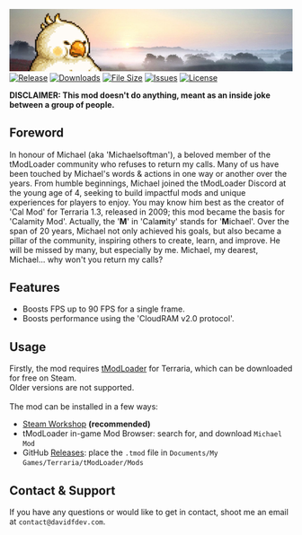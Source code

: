 [![Title](.github/banner.png)](https://steamcommunity.com/sharedfiles/filedetails/?id=3378163270)<br>
[![Release](https://img.shields.io/github/v/release/DavidF-Dev/Terraria-Michael-Mod?style=flat-square)](https://github.com/DavidF-Dev/Terraria-Michael-Mod/releases/latest)
[![Downloads](https://img.shields.io/steam/downloads/3378163270?style=flat-square)](https://steamcommunity.com/sharedfiles/filedetails/?id=3378163270)
[![File Size](https://img.shields.io/steam/size/3378163270?style=flat-square)](https://steamcommunity.com/sharedfiles/filedetails/?id=3378163270)
[![Issues](https://img.shields.io/github/issues/DavidF-Dev/Terraria-Michael-Mod?style=flat-square)](https://github.com/DavidF-Dev/Terraria-Michael-Mod/issues)
[![License](https://img.shields.io/github/license/DavidF-Dev/Terraria-Michael-Mod?style=flat-square)](https://github.com/DavidF-Dev/Terraria-Michael-Mod/blob/master/LICENSE.md)

**DISCLAIMER: This mod doesn't do anything, meant as an inside joke between a group of people.**

## Foreword
In honour of Michael (aka 'Michaelsoftman'), a beloved member of the tModLoader community who refuses to return my calls.
Many of us have been touched by Michael's words & actions in one way or another over the years.
From humble beginnings, Michael joined the tModLoader Discord at the young age of 4, seeking to build impactful mods and unique experiences for players to enjoy.
You may know him best as the creator of 'Cal Mod' for Terraria 1.3, released in 2009; this mod became the basis for 'Calamity Mod'. Actually, the '**M**' in 'Cala**m**ity' stands for '**M**ichael'.
Over the span of 20 years, Michael not only achieved his goals, but also became a pillar of the community, inspiring others to create, learn, and improve.
He will be missed by many, but especially by me. Michael, my dearest, Michael... why won't you return my calls?

## Features
- Boosts FPS up to 90 FPS for a single frame.
- Boosts performance using the 'CloudRAM v2.0 protocol'.

## Usage

Firstly, the mod requires [tModLoader](https://tmodloader.net/) for Terraria, which can be downloaded for free on Steam.<br>
Older versions are not supported.<br><br>
The mod can be installed in a few ways:
- [Steam Workshop](https://steamcommunity.com/sharedfiles/filedetails/?id=3378163270) **(recommended)**
- tModLoader in-game Mod Browser: search for, and download `Michael Mod`
- GitHub [Releases](https://github.com/DavidF-Dev/Terraria-Michael-Mod/releases): place the `.tmod` file in `Documents/My Games/Terraria/tModLoader/Mods`

## Contact & Support

If you have any questions or would like to get in contact, shoot me an email at `contact@davidfdev.com`.